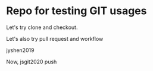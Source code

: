 # Repo for testing GIT usages

Let's try clone and checkout.

Let's also try pull request and workflow

jyshen2019

Now, jsgit2020 push

